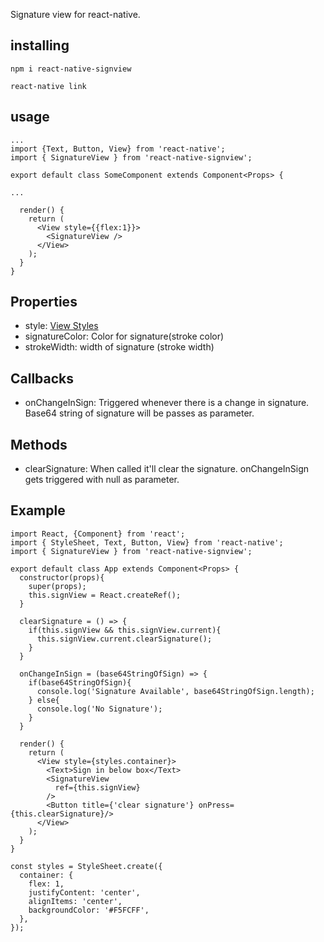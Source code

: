 

Signature view for react-native.

## installing
`npm i react-native-signview`

`react-native link`


## usage
```
...
import {Text, Button, View} from 'react-native';
import { SignatureView } from 'react-native-signview';

export default class SomeComponent extends Component<Props> {

...

  render() {
    return (
      <View style={{flex:1}}>
        <SignatureView />
      </View>
    );
  }
}
```
## Properties
* style: [View Styles](https://facebook.github.io/react-native/docs/view-style-props)
* signatureColor: Color for signature(stroke color)
* strokeWidth: width of signature (stroke width)

## Callbacks
* onChangeInSign: Triggered whenever there is a change in signature. Base64 string of signature will be passes as parameter.

## Methods
* clearSignature: When called it'll clear the signature. onChangeInSign gets triggered with null as parameter.

## Example
```
import React, {Component} from 'react';
import { StyleSheet, Text, Button, View} from 'react-native';
import { SignatureView } from 'react-native-signview';

export default class App extends Component<Props> {
  constructor(props){
    super(props);
    this.signView = React.createRef();
  }

  clearSignature = () => {
    if(this.signView && this.signView.current){
      this.signView.current.clearSignature();
    }
  }

  onChangeInSign = (base64StringOfSign) => {
    if(base64StringOfSign){
      console.log('Signature Available', base64StringOfSign.length);
    } else{
      console.log('No Signature');
    }
  }

  render() {
    return (
      <View style={styles.container}>
        <Text>Sign in below box</Text>
        <SignatureView 
          ref={this.signView}
        />
        <Button title={'clear signature'} onPress={this.clearSignature}/>
      </View>
    );
  }
}

const styles = StyleSheet.create({
  container: {
    flex: 1,
    justifyContent: 'center',
    alignItems: 'center',
    backgroundColor: '#F5FCFF',
  },
});

```
